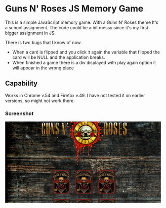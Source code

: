 # Guns N' Roses  JS Memory Game
This is a simple  JavaScript memory game. With a Guns N' Roses theme
It's a school assignment. The code could be a bit messy since it's my first bigger assignment in JS.

There is two bugs that I know of now.
* When a card is flipped and you click it again the variable that flipped the card will be NULL and the application breaks.
* When finished a game there is a div displayed with play again option it will appear in the wrong place
## Capability
Works in Chrome v.54 and Firefox v.49. I have not tested it on earlier versions, so might not work there.
### Screenshot
![Alt text](img/screeshot.jpg)
